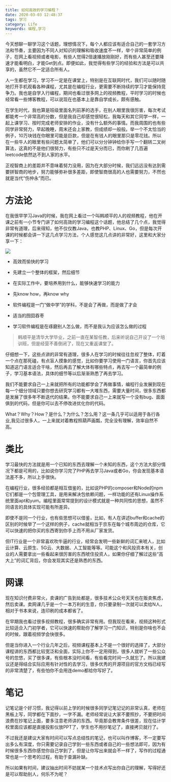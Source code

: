 ```yaml
---
title: 如何高效的学习编程？
date: 2020-03-03 12:48:37
tags: 学习
category: Life
keywords: 编程,学习
---
```

今天想聊一聊学习这个话题，理想情况下，每个人都应该有适合自己的一套学习方法和节奏，主要因为不同人对知识的理解和吸收速度不一样，举个非常简单的例子，在网上看视频或者电影，有些人觉得2倍速播放刚刚好，而有些人甚至还要降速才能看明白，才能Get到点。即便如此，我觉得有些学习的经验和方法是可以共享的，虽然它不一定适合所有人。

人一生都在学习，学习不一定是在课堂上，特别是在互联网时代，我们可以随时随地打开手机观看各种课程，尤其是在编程行业，更需要不断持续的学习才能保持竞争力。我也是自学入行编程，期间也看过很多网上的视频教程，平时学习的时候也经常看一些博客教程，可以说现在也基本上是靠自学成长，颇有感触。

<!--more-->

在学生时代，我也算是班级里面名列前茅的选手，在别人眼里我很厉害，每次考试都能考一个非常高的分数，但是我自己却感觉很轻松，我每天和其它同学一样，一起上课学习、按时完成老师安排的作业，没有什么额外的事情。而我周围的也有些同学非常努力，早起晚睡，周末还会上家教，但成绩却一般般。举一个不太恰当的例子，10万块钱在你眼里可能是巨款，但是在有钱人的眼里那只是零花钱。所以在一些牛人的眼里有些问题太简单了，他们可以分分钟钟给你手写一个翻转二叉树算法，这真的不是他们很努力，有些只不过是天分而已，而你刷了几百遍leetcode依然达不到人家的水平。

正视智商上的差距并不意味着努力没用，因为在大部分时候，我们远远没有达到需要拼智商的地步，努力能够弥补很多差距，即使智商很高的人也需要努力，不然也就是当代“伤仲永”而已。

# 方法论
在我很早学习Java的时候，我在网上看过一个叫韩顺平的人的视频教程，他在开课之前有一小节专门讲了如何高效的学习编程这个话题，他总结了几个点，我觉得非常有道理，后来得知，他不仅仅教Java，也教PHP、Linux、Go，但是每次开课的时候都会讲一下这几点学习方法，个人感觉这几点讲的非常好，这里和大家分享一下：

<img src="/images/2020/2020-03-03-1.png" /> 

- 高效而愉快的学习

- 先建立一个整体的框架，然后细节
- 在实际工作中，要培养用到什么，能够快速学习的能力
- 先know how，再know why
- 软件编程是一门“做中学”的学科，不是会了再做，而是做了才会
- 适当的囫囵吞枣
- 学习软件编程是在琢磨别人怎么做，而不是我认为应该怎么做的过程

>韩顺平是清华大学毕业，之前一直在某智任教，后来听说自己开设了一个培训班，但是经营不善倒闭了，现在又重返课堂了。

仔细想一下，这些点讲的非常有道理，很多人在学习的时候往往忽视了整体，盯着一个点在那死磕，有点盲人摸象的感觉，比如你要学习使用一门语言，你首先应该知道这门语言适合干啥，然后再去了解大体有哪些特点，再去写一个最简单的例子，学习基本语法，具体的细节等以后渐渐熟悉了再去学习。

我们不能要求自己一上来就把所有的功能都学会了再做事情，编程行业发展到现在每一个细分领域只要你想去研究学习都有一大堆东西，需要大量时间，很多东西都是发展了很多年不断迭代的结果。你不能要求自己一上来就写一个没有bug、面面俱到的代码，但是你可以去不停改进优化你的代码。

What？Why？How？是什么？为什么？怎么用？这一条几乎可以适用于各行各业,我见过很多人，一上来就对着教程照葫芦画瓢，完全没有理解，效率自然不高。

# 类比
学习最快的方法就是用一个已知的东西去理解一个未知的东西，这个方法大部分情况下都是可用的，比如说你学习完了PHP再去学习Java或者Go，你会发现基本语法差不多，所以上手很快。

在编程行业，很多经验都是相互借鉴的，比如说PHP的composer和Node的npm它们都是一个包管理工具，是用来解决包依赖问题，一样功能的还有Linux操作系统里面apt和yum。编程里面常常提到的设计模式就是一种共同性的思想，虽然不同语言的具体实现可能有所差异。

即使不是同一个行业，也有些思想可以借鉴，比如，有人在讲述buffer和cache的区别的时候举了一个这样的例子，cache就相当于京东在每个城市周边的仓库，它可以快速的把你买的东西寄到你手上而不用从厂家发货。

但IT行业是一个非常喜欢吹牛逼的行业，经常会发明一些新鲜的词汇来唬人，比如云计算、云原生、5G云、大数据、人工智能等等。可能这个和风投资本有关，创业的人需要拿出一些看起来很厉害的东西唬住投资人，如果你仔细了解过这些“高大上”的词汇背后，你会发现其实还是熟悉的东西。

# 网课
现在知识付费非常火，卖课的广告到处都是，很多技术公众号天天也在贩卖焦虑，然后卖课。卖网课几乎是一个一本万利的生意，你只要录制一次就可以卖给N人，相对于书本来说，连印刷的成本都省了。

在早期我也看过很多视频教程，很多确实非常有用。但我现在看来，视频这种形式比较适合入门初学者，它可以快速的帮助你了解学习一门知识，特别是你啥也不会的时候，跟着视频学会快很多。

但是当你进入一个行业几年之后，视频课程基本上不是一个很好的选择了，大部分课程讲的东西都比较宽泛和全面，实际上你不一定用得到，很多人就听了一些公众号的忽悠，买了很多课，有些根本没时间看，有些看完时间一久就忘了。所以我建议还是得结合实际应用有针对性的去学习，很多优秀的开源项目的官方文档已经写的非常清楚了，有些怕你不会用连demo都给你写好了。

# 笔记
记笔记是个好习惯，我记得以前上学的时候很多同学记笔记记的非常认真，老师在黑板上写，同学都在下面抄，一字不漏。老师经常说让大家不要照抄，不要把时间浪费在抄笔记上面，要多注意老师讲的东西。毕竟那会教育条件很差，现在估计学校里面应该都是直接投影仪放PPT了，学生也不用抄笔记了，直接拷贝就行了。

不过我还是建议大家有时间可以写点总结性的笔记，也可以叫作博客，不一定要写出多么有深度，你只需要记录自己学到一些东西或者自己的一些想法即可，因为有时候很多东西你感觉你自己学到了，但是让你写出来就会不一样了，写作的过程通常也是一个思考的过程，有助于查漏补缺。

所以如果有时间，建议抽出时间不妨就某一个技术点写出你自己的理解，写得好还是可以帮助别人，何乐不为呢？
